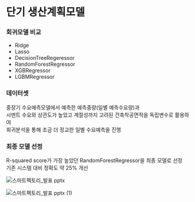 # 단기 생산계획모델  
  
### 회귀모델 비교  
  
- Ridge
- Lasso
- DecisionTreeRegeressor
- RandomForestRegressor
- XGBRegressor
- LGBMRegressor

### 데이터셋  
  
중장기 수요예측모델에서 예측한 예측중량(일별 예측수요량)과  
시멘트 수요와 상관도가 높았고 계절성까지 고려된 건축착공면적을 독립변수로 활용하여  
회귀분석을 통해 조금 더 정교한 일별 수요예측을 진행  
  
### 최종 모델 선정  
R-squared score가 가장 높았던 RandomForestRegressor을 최종 모델로 선정  
기존 시스템 대비 정확도 약 25% 개선
  
![스마트팩토리_발표 pptx](https://user-images.githubusercontent.com/86215668/146765618-901176bb-0d3f-4dba-901e-f68517a06ca4.jpg)
  
![스마트팩토리_발표 pptx (1)](https://user-images.githubusercontent.com/86215668/146765634-ca47e2be-fae8-486c-a6cc-ea453e585cc7.jpg)
